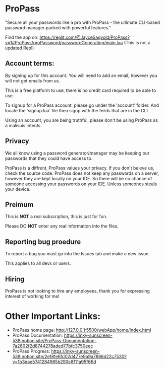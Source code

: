 # ProPass
"Secure all your passwords like a pro with ProPass - the ultimate CLI-based password manager packed with powerful features."

Find the app on:
https://replit.com/@JayceSagvold/ProPass?v=1#ProPass/proPassword/passwordGenerating/main.lua
(This is not a updated Repl)


## Account terms:

By signing up for this account. You will need to add an email, however you will not get emails from us. 

This is a free platform to use, there is no credit card required to be able to use.

To signup for a ProPass account, please go under the 'account' folder. And locate the 'signup.lua' file then sigup with the feilds that are in the CLI

Using an account, you are being truthful, please don't be using ProPass as a malisuis intents.

## Privacy

We all know using a password generator/manager may be keeping our passwords that they could have access to.

ProPass is a diffrent, ProPass values your privacy. If you don't beleve us, check the source code.
ProPass does not keep any passwords on a server, however they are kept locally on your IDE. So there will be no chance of someone accessing your passwords on your IDE. Unless someones steals your device.


## Preimum

This is **NOT** a real subscription, this is just for fun.

Please DO **NOT** enter any real information into the files.


## Reporting bug proedure

To report a bug you must go into the Issues tab and make a new issue.

This applies to all devs or users.


## Hiring

ProPass is not looking to hire any employees, thank you for expressing interest of working for me!

# Other Important Links:

* ProPass home page: http://127.0.0.1:5500/webApp/home/index.html
* ProPass Documentation: https://inky-sunscreen-538.notion.site/ProPass-Documentation-7a2602f2d8744278aded77bfc3750eec
* ProPass Progress: https://inky-sunscreen-538.notion.site/2ef8fe6fd02d477e9a9a7866d22c7530?v=1b3eae5741284965b290c8f11a95f66d
